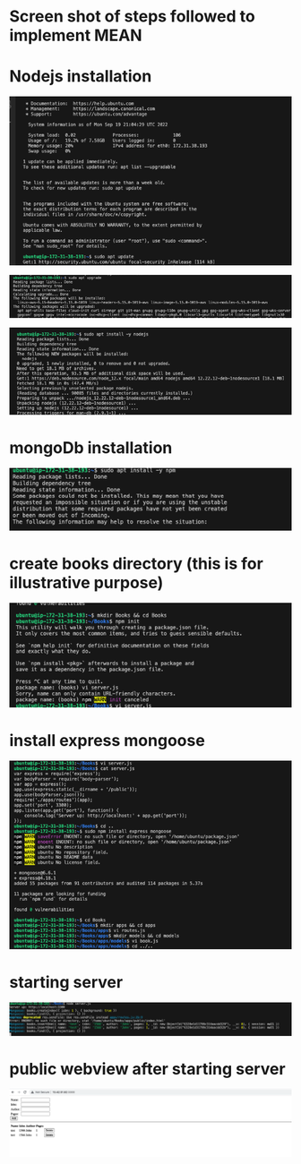 # Screen shot of steps followed to implement MEAN

# Nodejs installation
![](screenshots/image1.png)

![](screenshots/image2.png)

![](screenshots/image3.png)


# mongoDb installation

![](screenshots/image4.png)


# create books directory (this is for illustrative purpose)

![](screenshots/image5.png)


# install express mongoose

![](screenshots/image6.png)


# starting server

![](screenshots/image7.png)


# public webview after starting server

![](screenshots/image8.png)



